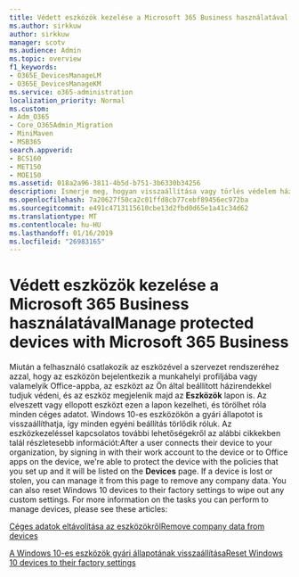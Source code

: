 ```yaml
---
title: Védett eszközök kezelése a Microsoft 365 Business használatával
ms.author: sirkkuw
author: sirkkuw
manager: scotv
ms.audience: Admin
ms.topic: overview
f1_keywords:
- O365E_DevicesManageLM
- O365E_DevicesManageKM
ms.service: o365-administration
localization_priority: Normal
ms.custom:
- Adm_O365
- Core_O365Admin_Migration
- MiniMaven
- MSB365
search.appverid:
- BCS160
- MET150
- MOE150
ms.assetid: 018a2a96-3811-4b5d-b751-3b6330b34256
description: Ismerje meg, hogyan visszaállítása vagy törlés védelem házirendeken keresztül kezelhető eszköz.
ms.openlocfilehash: 7a20627f50ca2c01ffd8cb77cebf89456ec972ba
ms.sourcegitcommit: e491c4713115610cbe13d2fbd0d65e1a41c34d62
ms.translationtype: MT
ms.contentlocale: hu-HU
ms.lasthandoff: 01/16/2019
ms.locfileid: "26983165"
---
```

# <a name="manage-protected-devices-with-microsoft-365-business"></a><span data-ttu-id="c395f-103">Védett eszközök kezelése a Microsoft 365 Business használatával</span><span class="sxs-lookup"><span data-stu-id="c395f-103">Manage protected devices with Microsoft 365 Business</span></span>

<span data-ttu-id="c395f-p101">Miután a felhasználó csatlakozik az eszközével a szervezet rendszeréhez azzal, hogy az eszközön bejelentkezik a munkahelyi profiljába vagy valamelyik Office-appba, az eszközt az Ön által beállított házirendekkel tudjuk védeni, és az eszköz megjelenik majd az **Eszközök** lapon is. Az elveszett vagy ellopott eszközt ezen a lapon kezelheti, és törölhet róla minden céges adatot. Windows 10-es eszközökön a gyári állapotot is visszaállíthatja, így minden egyéni beállítás törlődik róluk. Az eszközkezeléssel kapcsolatos további lehetőségekről az alábbi cikkekben talál részletesebb információt:</span><span class="sxs-lookup"><span data-stu-id="c395f-p101">After a user connects their device to your organization, by signing in with their work account to the device or to Office apps on the device, we're able to protect the device with the policies that you set up and it will be listed on the **Devices** page. If a device is lost or stolen, you can manage it from this page to remove any company data. You can also reset Windows 10 devices to their factory settings to wipe out any custom settings. For more information on the tasks you can perform to manage devices, please see these articles:</span></span> 
  
[<span data-ttu-id="c395f-108">Céges adatok eltávolítása az eszközökről</span><span class="sxs-lookup"><span data-stu-id="c395f-108">Remove company data from devices</span></span>](remove-company-data.md)
  
[<span data-ttu-id="c395f-109">A Windows 10-es eszközök gyári állapotának visszaállítása</span><span class="sxs-lookup"><span data-stu-id="c395f-109">Reset Windows 10 devices to their factory settings</span></span>](reset-devices-to-factory-settings.md)
  

